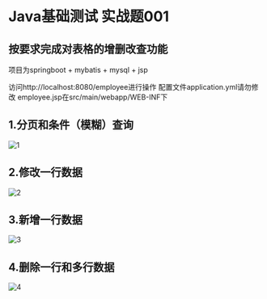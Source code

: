# Java基础测试 实战题001
## 按要求完成对表格的增删改查功能
项目为springboot + mybatis + mysql + jsp

访问http://localhost:8080/employee进行操作
配置文件application.yml请勿修改
employee.jsp在src/main/webapp/WEB-INF下

## 1.分页和条件（模糊）查询
![1](http://file.codingvision.cn/github/query.gif)

## 2.修改一行数据
![2](http://file.codingvision.cn/github/update.gif)

## 3.新增一行数据
![3](http://file.codingvision.cn/github/add.gif)

## 4.删除一行和多行数据
![4](http://file.codingvision.cn/github/delete.gif)
